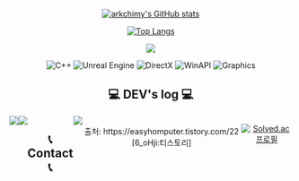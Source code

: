 
<div align="center">

[![arkchimy's GitHub stats](https://github-readme-stats.vercel.app/api?username=arkchimy&count_private=true&custom_title=arkchimy's&nbsp;GitHub&nbsp;Stats&bg_color=30,7F7FD5,86A8E7,91eae4&title_color=fff&text_color=fff)](https://github.com/anuraghazra/github-readme-stats)

[![Top Langs](https://github-readme-stats.vercel.app/api/top-langs/?username=arkchimy&layout=compact&custom_title=arkchimy's&nbsp;Language&nbsp;Stats&bg_color=30,91eae4,86A8E7&title_color=fff&text_color=fff)](https://github.com/anuraghazra/github-readme-stats)


<img src="https://github-profile-trophy.vercel.app/?username=arkchimy&margin-w=15&row=2&column=4&no-frame=true&theme=onedark">

![C++](https://img.shields.io/badge/C++-00599C?style=flat-square&logo=C%2B%2B&logoColor=white) ![Unreal Engine](https://img.shields.io/badge/Unreal%20Engine-313131?style=flat-square&logo=Unreal%20Engine&logoColor=white) ![DirectX](https://img.shields.io/badge/DirectX-0078D6?style=flat-square&logo=DirectX&logoColor=white) ![WinAPI](https://img.shields.io/badge/WinAPI-00AEEF?style=flat-square&logo=Windows&logoColor=white) ![Graphics](https://img.shields.io/badge/Graphics-8B008B?style=flat-square&logo=OpenGL&logoColor=white)

## 💻 DEV's log 💻
<div style="display:flex; flex-direction:row;">
    <a href="https://arkchimy1123.tistory.com/">
        <img src="https://img.shields.io/badge/Tistory-000000?style=for-the-badge&logo=Tistory&logoColor=white"> 
    </a>
    <a href="https://oceanic-bearskin-e23.notion.site/a152c6fa6d92439e91c355ad529acfff?pvs=4">
        <img src="https://img.shields.io/badge/Notion-9999FF?style=for-the-badge&logo=Notion&logoColor=white"> 
    </a>

  
## 📞 Contact 📞
<div style="display:flex; flex-direction:row;">
    <a href="mailto:arkchimy950323@gmail.com">
        <img src="https://img.shields.io/badge/Gmail-EA4335?style=for-the-badge&logo=Gmail&logoColor=white"> 
    </a>
</div><br>
출처: https://easyhomputer.tistory.com/22 [6_oHji:티스토리]

[![Solved.ac
프로필](http://mazassumnida.wtf/api/generate_badge?boj=hanshinjung15)](https://solved.ac/hanshinjung15)

</div>
